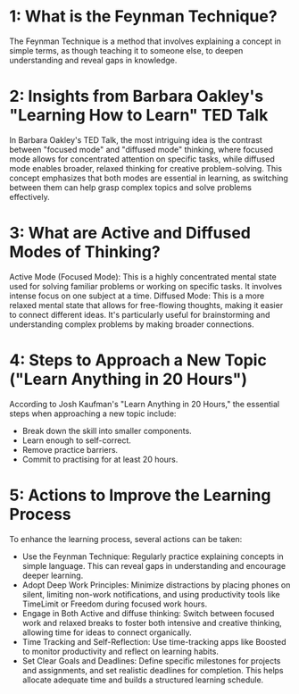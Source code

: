 # 1: What is the Feynman Technique?
The Feynman Technique is a method that involves explaining a concept in simple terms, as though teaching it to someone else, to deepen understanding and reveal gaps in knowledge.

# 2: Insights from Barbara Oakley's "Learning How to Learn" TED Talk
In Barbara Oakley's TED Talk, the most intriguing idea is the contrast between "focused mode" and "diffused mode" thinking, where focused mode allows for concentrated attention on specific tasks, while diffused mode enables broader, relaxed thinking for creative problem-solving. This concept emphasizes that both modes are essential in learning, as switching between them can help grasp complex topics and solve problems effectively.

# 3: What are Active and Diffused Modes of Thinking?
Active Mode (Focused Mode): This is a highly concentrated mental state used for solving familiar problems or working on specific tasks. It involves intense focus on one subject at a time.
Diffused Mode: This is a more relaxed mental state that allows for free-flowing thoughts, making it easier to connect different ideas. It's particularly useful for brainstorming and understanding complex problems by making broader connections.

# 4: Steps to Approach a New Topic ("Learn Anything in 20 Hours")
According to Josh Kaufman's "Learn Anything in 20 Hours," the essential steps when approaching a new topic include:

- Break down the skill into smaller components.
- Learn enough to self-correct.
- Remove practice barriers.
- Commit to practising for at least 20 hours.

# 5: Actions to Improve the Learning Process
To enhance the learning process, several actions can be taken:

- Use the Feynman Technique: Regularly practice explaining concepts in simple language. This can reveal gaps in understanding and encourage deeper learning.
- Adopt Deep Work Principles: Minimize distractions by placing phones on silent, limiting non-work notifications, and using productivity tools like TimeLimit or Freedom during focused work hours.
- Engage in Both Active and diffuse thinking: Switch between focused work and relaxed breaks to foster both intensive and creative thinking, allowing time for ideas to connect organically.
- Time Tracking and Self-Reflection: Use time-tracking apps like Boosted to monitor productivity and reflect on learning habits.
- Set Clear Goals and Deadlines: Define specific milestones for projects and assignments, and set realistic deadlines for completion. This helps allocate adequate time and builds a structured learning schedule.
